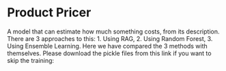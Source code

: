 # Product Pricer
A model that can estimate how much something costs, from its description. There are 3 approaches to this: 1. Using RAG,  2. Using Random Forest, 3. Using Ensemble Learning. Here we have compared the 3 methods with themselves.
Please download the pickle files from this link if you want to skip the training: 

#
